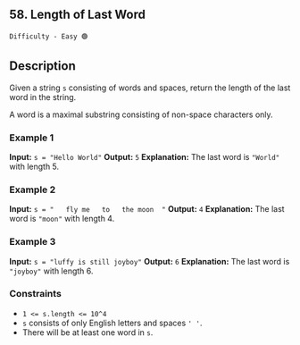 ## 58. Length of Last Word

`Difficulty - Easy 🟢`

## Description

Given a string `s` consisting of words and spaces, return the length of the last word in the string.

A word is a maximal substring consisting of non-space characters only.
### Example 1

**Input:**
`s = "Hello World"`
**Output:**
`5`
**Explanation:**
The last word is `"World"` with length 5.
### Example 2

**Input:**
`s = "   fly me   to   the moon  "`
**Output:**
`4`
**Explanation:**
The last word is `"moon"` with length 4.
### Example 3

**Input:**
`s = "luffy is still joyboy"`
**Output:**
`6`
**Explanation:**
The last word is `"joyboy"` with length 6.
### Constraints

* `1 <= s.length <= 10^4`
* `s` consists of only English letters and spaces `' '`.
* There will be at least one word in `s`.